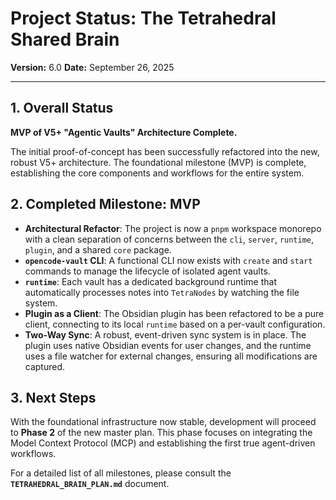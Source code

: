 # Project Status: The Tetrahedral Shared Brain

**Version:** 6.0
**Date:** September 26, 2025

---

## 1. Overall Status

**MVP of V5+ "Agentic Vaults" Architecture Complete.**

The initial proof-of-concept has been successfully refactored into the new, robust V5+ architecture. The foundational milestone (MVP) is complete, establishing the core components and workflows for the entire system.

## 2. Completed Milestone: MVP

-   **Architectural Refactor**: The project is now a `pnpm` workspace monorepo with a clean separation of concerns between the `cli`, `server`, `runtime`, `plugin`, and a shared `core` package.
-   **`opencode-vault` CLI**: A functional CLI now exists with `create` and `start` commands to manage the lifecycle of isolated agent vaults.
-   **`runtime`**: Each vault has a dedicated background runtime that automatically processes notes into `TetraNodes` by watching the file system.
-   **Plugin as a Client**: The Obsidian plugin has been refactored to be a pure client, connecting to its local `runtime` based on a per-vault configuration.
-   **Two-Way Sync**: A robust, event-driven sync system is in place. The plugin uses native Obsidian events for user changes, and the runtime uses a file watcher for external changes, ensuring all modifications are captured.

## 3. Next Steps

With the foundational infrastructure now stable, development will proceed to **Phase 2** of the new master plan. This phase focuses on integrating the Model Context Protocol (MCP) and establishing the first true agent-driven workflows.

For a detailed list of all milestones, please consult the **`TETRAHEDRAL_BRAIN_PLAN.md`** document.